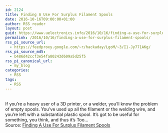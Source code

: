 ```yaml
---
id: 2124
title: Finding A Use For Surplus Filament Spools
date: 2016-10-16T09:00:00+01:00
author: RSS reader
layout: post
guid: https://www.uelectronics.info/2016/10/16/finding-a-use-for-surplus-filament-spools/
permalink: /2016/10/16/finding-a-use-for-surplus-filament-spools/
rss_pi_source_url:
  - https://feedproxy.google.com/~r/hackaday/LgoM/~3/I1-Jy771AKg/
rss_pi_source_md5:
  - b486d42ccf3e54fa80243d609a5d25f5
rss_pi_canonical_url:
  - my_blog
categories:
  - RSS
tags:
  - RSS
---
```

&#013;  
If you’re a heavy user of a 3D printer, or a welder, you’ll know the problem of empty spools. You’ve used up all the filament or the welding wire, and you’re left with a substantial plastic spool. It’s got to be useful for something, you think, and thus it’s Too…&#013;  
Source: <a href="https://feedproxy.google.com/~r/hackaday/LgoM/~3/I1-Jy771AKg/" target="_blank">Finding A Use For Surplus Filament Spools</a>